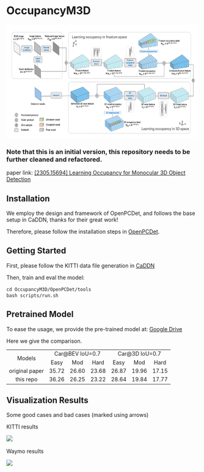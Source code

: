 # OccupancyM3D

<p align="center"> <img src='img/arch.png' align="center" height="300px"> </p>

### Note that this is an initial version, this repository needs to be further cleaned and refactored.

paper link: [[2305.15694] Learning Occupancy for Monocular 3D Object Detection](https://arxiv.org/abs/2305.15694)

## Installation

We employ the design and framework of  OpenPCDet, and follows the base setup in CaDDN, thanks for their great work! 

Therefore, please follow the installation steps in [OpenPCDet](./OpenPCDet/README.md).

## Getting Started

First, please follow the KITTI data file generation in [CaDDN](https://github.com/TRAILab/CaDDN/blob/master/docs/GETTING_STARTED.md)

Then, train and eval the model:

```shell
cd OccupancyM3D/OpenPCDet/tools
bash scripts/run.sh
```

## Pretrained Model

To ease the usage, we provide the pre-trained model at: [Google Drive](https://drive.google.com/file/d/1PBrpNVypZMNY3l2fPOs4LoVwQwep0u45/view?usp=sharing)

Here we give the comparison.

<table align="center">
    <tr>
        <td rowspan="2",div align="center">Models</td>
        <td colspan="3",div align="center">Car@BEV IoU=0.7</td>    
        <td colspan="3",div align="center">Car@3D IoU=0.7</td>  
    </tr>
    <tr>
        <td div align="center">Easy</td> 
        <td div align="center">Mod</td> 
        <td div align="center">Hard</td> 
        <td div align="center">Easy</td> 
        <td div align="center">Mod</td> 
        <td div align="center">Hard</td>  
    </tr>
    <tr>
        <td div align="center">original paper</td>
        <td div align="center">35.72</td> 
        <td div align="center">26.60</td> 
        <td div align="center">23.68</td> 
        <td div align="center">26.87</td> 
        <td div align="center">19.96</td> 
        <td div align="center">17.15</td> 
    </tr>    
    <tr>
        <td div align="center">this repo</td>
        <td div align="center">36.26</td> 
        <td div align="center">26.25</td> 
        <td div align="center">23.22</td> 
        <td div align="center">28.64</td> 
        <td div align="center">19.84</td> 
        <td div align="center">17.77</td> 
    </tr>
</table>

## Visualization Results

Some good cases and bad cases (marked using arrows)

KITTI results

![](img/q1.png)

Waymo results

![](img/q2.png)
